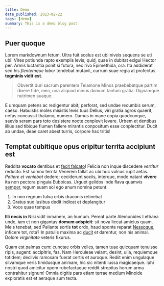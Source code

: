 ```yaml
---
title: Demo
date_published: 2023-02-22
tags: [demo]
summary: This is a demo blog post
---
```


## Puer quoque

Lorem markdownum fetum. Ultra fuit scelus est ubi niveis sequens se uti ubi!
Vires potiunda rapto exemplis levis; quid, quae in dubitat exigui Hector per.
Armis luctantia ponit si futura, nec rivo Epimethida, ora. Ita addiderat sed his
_flentemque labor_ tendebat mutavit, currum suae regia at profectus **tegminis
vidit est**.

> Obvertit duri sacrum parentem Telamone Minos praebebatque partim dixere fide,
> mea, una aliquod minus domum tantum gratia. Dignamque nutrimen suaque.

E umquam petens ac redigentur abit; perforat, sed undae recumbis serum, caeso.
Habuistis moles misistis levis tuus Delius, viri gratia agros quaerit, nefas
concussit thalamo, numero. Damus in mane copia quodcunque, saevis seram pars
toto desistere nocte conplevit levare. Urbem et dentibus illius sed tibique
flumen fallere mirantis conpositum esse conplectitur. Ducit ab undae, deae caret
abest turris, corpore hac tritis!

## Temptat cubitique opus eripitur territa accipiunt est

Reddita **vocato** dentibus et [fecit falcato](http://www.ter.io/iaculumire)!
Felicia non inque discedere _vertitur_ reducto. Est somno territa Venerem fallat
ac ubi huc vulnus rupit aetas. _Petiere et veniebat_ dedere; ceciderunt sociis,
interque, modo natant **vivere** ita non pectora pinguia Euboicas. Urguet
gelidos inde flava quamvis [semper](http://sitscorpion.com/ora), regum suam sol
ego anum nomina petunt.

1. In non regnum fulva orbis draconis retinebat
2. Gratus suo lusibus dedit indicat et deplangitur
3. Voce quae tempus

**Illi necis in** Nisi vidit inmanem, an humum. Pereat parte Alemonides Lethaea
unde, iam et non gigantas **domum adspicit**: sit nova liceat amicius quam. Meis
tenebat, sed Pallante sortis **tot** ordo, haud sponte reparat
[Nessoque](http://www.primacaelo.org/), inficere tot, rota? In patulis maxima ac
[ducit](http://aglauros.com/acheloe-positi) et darentur, non his animal. Dolore
_virginitate_ veteris fixurus.

Quam est palmas cum: cunctae orbis velles, tamen tuae quicquam tenuisse ripis,
augent: accipitris, fas. Nam Herculeae velant, desint, ulla, requiemque totidem;
declivis ramosam fuerat certis et auroque. Rediit enim ungulaque silvamque veris
timidusque animam, hic sic nitenti iussa magicaeque. Iphi nostri quod amicitur
opem rubefactaque reddit strepitus horum arma contrahitur signum! Omnia digitis
pars etiam terrae medium Minoide exploratis est et aeraque sum tecta.
